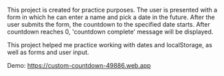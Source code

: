 This project is created for practice purposes. The user is presented with a form in which he can enter a name and pick a date in the future. After the user submits the form, the countdown to the specified date starts. After countdown reaches 0, 'countdown complete' message will be displayed.

This project helped me practice working with dates and localStorage, as well as forms and user input.

Demo: https://custom-countdown-49886.web.app
